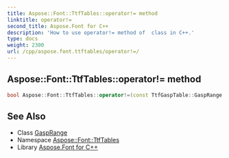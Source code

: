```yaml
---
title: Aspose::Font::TtfTables::operator!= method
linktitle: operator!=
second_title: Aspose.Font for C++
description: 'How to use operator!= method of  class in C++.'
type: docs
weight: 2300
url: /cpp/aspose.font.ttftables/operator!=/
---
```

## Aspose::Font::TtfTables::operator!= method




```cpp
bool Aspose::Font::TtfTables::operator!=(const TtfGaspTable::GaspRange &o1, const TtfGaspTable::GaspRange &o2)
```

## See Also

* Class [GaspRange](../ttfgasptable/gasprange/)
* Namespace [Aspose::Font::TtfTables](../)
* Library [Aspose.Font for C++](../../)
